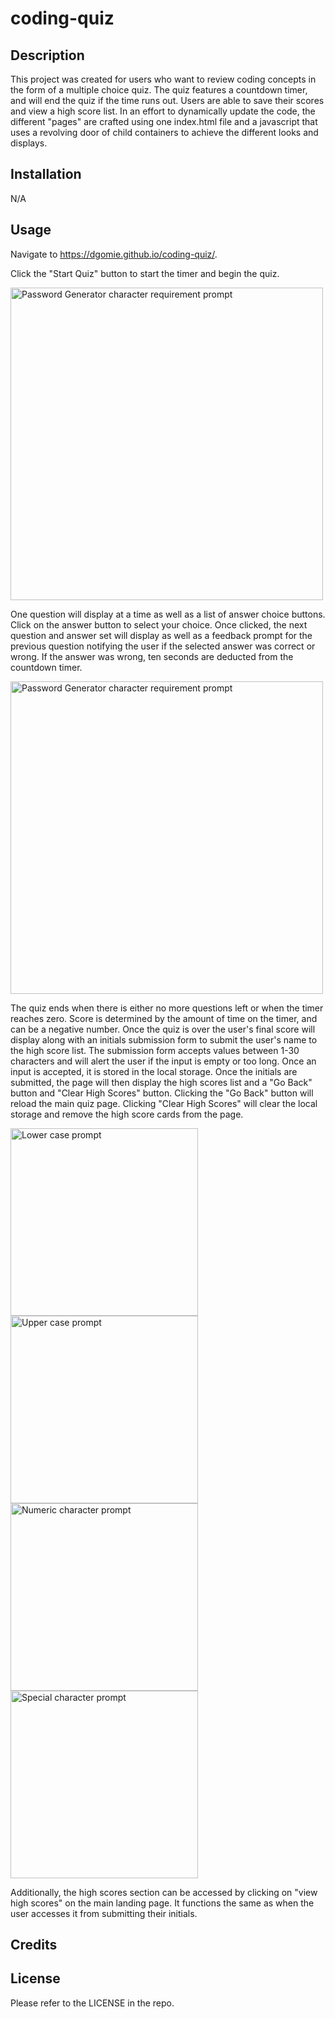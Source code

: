 # coding-quiz

## Description

This project was created for users who want to review coding concepts in the form of a multiple choice quiz. The quiz features a countdown timer, and will end the quiz if the time runs out. Users are able to save their scores and view a high score list. In an effort to dynamically update the code, the different "pages" are crafted using one index.html file and a javascript that uses a revolving door of child containers to achieve the different looks and displays.

## Installation

N/A

## Usage

Navigate to https://dgomie.github.io/coding-quiz/.

Click the "Start Quiz" button to start the timer and begin the quiz.

<img src="./assets/images/how-many.png" width=500px alt="Password Generator character requirement prompt" />

One question will display at a time as well as a list of answer choice buttons. Click on the answer button to select your choice. Once clicked, the next question and answer set will display as well as a feedback prompt for the previous question notifying the user if the selected answer was correct or wrong. If the answer was wrong, ten seconds are deducted from the countdown timer.

<img src="./assets/images/how-many.png" width=500px alt="Password Generator character requirement prompt" />

The quiz ends when there is either no more questions left or when the timer reaches zero. Score is determined by the amount of time on the timer, and can be a negative number. Once the quiz is over the user's final score will display along with an initials submission form to submit the user's name to the high score list. The submission form accepts values between 1-30 characters and will alert the user if the input is empty or too long. Once an input is accepted, it is stored in the local storage. Once the initials are submitted, the page will then display the high scores list and a "Go Back" button and "Clear High Scores" button. Clicking the "Go Back" button will reload the main quiz page. Clicking "Clear High Scores" will clear the local storage and remove the high score cards from the page.

<img src="./assets/images/lower.png" width=300px alt="Lower case prompt" />
<img src="./assets/images/uppercase.png" width=300px alt="Upper case prompt" />
<img src="./assets/images/numeric.png" width=300px alt="Numeric character prompt" />
<img src="./assets/images/special.png" width=300px alt="Special character prompt" />

Additionally, the high scores section can be accessed by clicking on "view high scores" on the main landing page. It functions the same as when the user accesses it from submitting their initials.

## Credits

## License

Please refer to the LICENSE in the repo.

[def]: "./assets/images/how-many.png"
